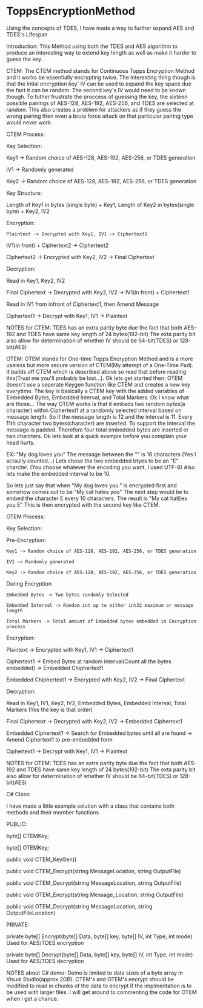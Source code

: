 # ToppsEncryptionMethod
Using the concepts of TDES, I have made a way to further expand AES and TDES's Lifespan

Introduction:
This Method using both the TDES and AES algorithm to produce an interesting way to extend key length
as well as make it harder to guess the key.

CTEM:
The CTEM method stands for Continuous Topps Encryption Method and it works be essentially encrypting twice.
The interesting thing though is that the intial encryption key' IV can be used to expand the key space due the fact it can be random.
The second key's IV would need to be known though.
To futher frustrate the proccess of guessing the key, the sixteen possible pairings of AES-128, AES-192, AES-256, and TDES are selected at random. 
This also creates a problem for attackers as if they guess the wrong pairing then even a brute force attack on that particular pairing type would never work.

CTEM Process:

Key Selection:

  Key1 -> Random choice of AES-128, AES-192, AES-256, or TDES generation
  
  IV1 -> Randomly generated
  
  Key2 -> Random choice of AES-128, AES-192, AES-256, or TDES generation

Key Structure:

  Length of Key1 in bytes (single byte) + Key1, Length of Key2 in bytes(single byte) + Key2, IV2

Encryption:

    Plaintext -> Encrypted with Key1, IV1 -> Ciphertext1

  IV1(in front) + Ciphertext2 -> Ciphertext2

  Ciphertext2 -> Encrypted with Key2, IV2 -> Final Ciphertext


Decryption:

  Read in Key1, Key2, IV2

  Final Ciphertext -> Decrypted with Key2, IV2 -> IV1(in front) + Ciphertext1

  Read in IV1 from infront of Ciphertext1, then Amend Message

  Ciphertext1 -> Decrypt with Key1, IV1 -> Plaintext


NOTES for CTEM:
TDES has an extra parity byte due the fact that both AES-192 and TDES have same key length of 24 bytes(192-bit)
The exta parity bit also allow for determination of whether IV should be 64-bit(TDES) or 128-bit(AES)

OTEM:
OTEM stands for One-time Topps Encryption Method and is a more useless but more secure version of CTEM(My attempt of a One-Time Pad).
It builds off CTEM which is described above so read that before reading this(Trust me you'll probably be lost...).
Ok lets get started then:
OTEM doesn't use a seperate Keygen function like CTEM and creates a new key everytime.
The key is basically a CTEM key with the added variables of Embedded Bytes, Embedded Interval, and Total Markers.
Ok I know what are those...
The way OTEM works is that it embeds two random bytes(a character) within Ciphertext1 at a randomly selected interval based on message length. 
So if the message length is 12 and the interval is 11. 
Every 11th character two bytes(character) are inserted.
To support the interval the message is padded.
Therefore four total embedded bytes are inserted or two charcters.
Ok lets look at a quick example before you complain your head hurts.

EX:
"My dog loves you" The message between the "" is 16 characters (Yes I actaully counted...)
Lets chose the two embedded btyes to be an "E" charcter. (You choose whatever the encoding you want, I used UTF-8)
Also lets make the embedded interval to be 10.

So lets just say that when "My dog loves you." is encrypted first and somehow comes out to be "My cat hates you"
The next step would be to embed the character E every 10 characters.
The result is "My cat hatEes you    E"
This is then encrypted with the second key like CTEM.

OTEM Process:

Key Selection:

  Pre-Encryption:
  
    Key1 -> Random choice of AES-128, AES-192, AES-256, or TDES generation
    
    IV1 -> Randomly generated
    
    Key2 -> Random choice of AES-128, AES-192, AES-256, or TDES generation
  
  During Encryption
  
    Embedded Bytes -> Two bytes randomly Selected
    
    Embedded Interval -> Random int up to either int32 maximum or message length
    
    Total Markers -> Total amount of Embedded bytes embedded in Encryption process

Encryption:

  Plaintext -> Encrypted with Key1, IV1 -> Ciphertext1
  
  Ciphertext1 -> Embed Bytes at random interval(Count all the bytes embedded) -> Embedded Chiphertext1
  
  Embedded Chiphertext1 -> Encrypted with Key2, IV2 -> Final Ciphertext

Decryption:

  Read in Key1, IV1, Key2, IV2, Embedded Bytes, Embedded Interval, Total Markers (Yes the key is that order)
  
  Final Ciphertext -> Decrypted with Key2, IV2 -> Embedded Ciphertext1
  
  Embedded Ciphertext1 -> Search for Embedded bytes until all are found -> Amend Ciphertext1 to pre-embedded form
  
  Ciphertext1 -> Decrypt with Key1, IV1 -> Plaintext

NOTES for OTEM:
TDES has an extra parity byte due the fact that both AES-192 and TDES have same key length of 24 bytes(192-bit)
The exta parity bit also allow for determination of whether IV should be 64-bit(TDES) or 128-bit(AES)

C# Class:

I have made a little example solution with a class that contains both methods and their member functions

PUBLIC:

  byte[] CTEMKey;
  
  byte[] OTEMKey;
  
  public void CTEM_KeyGen()
  
  public void CTEM_Encrypt(string MessageLocation, string OutputFile)
  
  public void CTEM_Decrypt(string MessageLocation, string OutputFile)
  
  public void OTEM_Encrypt(string Message_Location, string OutputFile)
  
  public void OTEM_Decrypt(string MessageLocation, string OutputFileLocation)

PRIVATE:

  private byte[] Encrypt(byte[] Data, byte[] key, byte[] IV, int Type, int mode) Used for AES/TDES encryption
  
  private byte[] Decrypt(byte[] Data, byte[] key, byte[] IV, int Type, int mode) Used for AES/TDES decryption

NOTES about C# demo:
Demo is limited to data sizes of a byte array in Visual Studio(approx 2GB).
CTEM's and OTEM's encrypt should be modified to read in chunks of the data to encrypt if the implmentation is to be used with larger files.
I will get around to commenting the code for OTEM when i get a chance.
